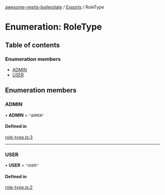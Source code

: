 [awesome-nestjs-boilerplate](../README.md) / [Exports](../modules.md) / RoleType

# Enumeration: RoleType

## Table of contents

### Enumeration members

- [ADMIN](RoleType.md#admin)
- [USER](RoleType.md#user)

## Enumeration members

### ADMIN

• **ADMIN** = `"ADMIN"`

#### Defined in

[role-type.ts:3](https://github.com/klub-deepak/poc_doc_generation_3/blob/a592bb2/src/constants/role-type.ts#L3)

___

### USER

• **USER** = `"USER"`

#### Defined in

[role-type.ts:2](https://github.com/klub-deepak/poc_doc_generation_3/blob/a592bb2/src/constants/role-type.ts#L2)
